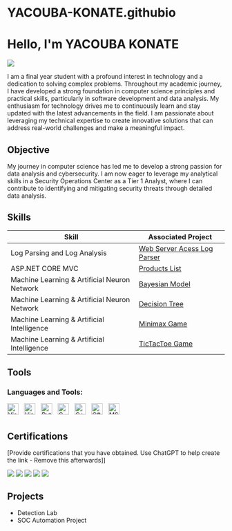 # YACOUBA-KONATE.githubio
# Hello, I'm YACOUBA KONATE

<a href="https://linkedin.com/in/yacouba-konate-bb3676285/"><img src="https://img.shields.io/badge/-LinkedIn-0072b1?&style=for-the-badge&logo=linkedin&logoColor=white" /></a>

I am a final year student with a profound interest in technology and a dedication to solving complex problems. Throughout my academic journey, I have developed a strong foundation in computer science principles and practical skills, particularly in software development and data analysis. My enthusiasm for technology drives me to continuously learn and stay updated with the latest advancements in the field. I am passionate about leveraging my technical expertise to create innovative solutions that can address real-world challenges and make a meaningful impact.

## Objective

My journey in computer science has led me to develop a strong passion for data analysis and cybersecurity. I am now eager to leverage my analytical skills in a Security Operations Center as a Tier 1 Analyst, where I can contribute to identifying and mitigating security threats through detailed data analysis.

## Skills

| Skill                                         | Associated Project         |
|-----------------------------------------------|----------------------------|
| Log Parsing and Log Analysis                  | <a href="https://google.com">Web Server Acess Log Parser</a>|
| ASP.NET CORE MVC                              | <a href="https://google.com">Products List</a>|
| Machine Learning & Artificial Neuron Network  | <a href="https://google.com">Bayesian Model</a>|
| Machine Learning & Artificial Neuron Network  | <a href="https://google.com">Decision Tree</a>|
| Machine Learning & Artificial Intelligence    | <a href="https://google.com">Minimax Game</a>|
| Machine Learning & Artificial Intelligence    | <a href="https://google.com">TicTacToe Game</a>|

## Tools
### Languages and Tools:

[<img align="left" alt="Visual Studio Code" width="26px" src="https://cdn.jsdelivr.net/gh/devicons/devicon/icons/vscode/vscode-original.svg" style="padding-right:10px;" />](#)
[<img align="left" alt="Visual Studio" width="26px" src="https://cdn.jsdelivr.net/gh/devicons/devicon/icons/visualstudio/visualstudio-plain.svg" style="padding-right:10px;" />](#)
[<img align="left" alt="Python" width="26px" src="https://cdn.jsdelivr.net/gh/devicons/devicon/icons/python/python-original.svg" style="padding-right:10px;" />](#)
[<img align="left" alt="C" width="26px" src="https://cdn.jsdelivr.net/gh/devicons/devicon/icons/c/c-original.svg" style="padding-right:10px;" />](#)
[<img align="left" alt="C++" width="26px" src="https://cdn.jsdelivr.net/gh/devicons/devicon/icons/cplusplus/cplusplus-original.svg" style="padding-right:10px;" />](#)
[<img align="left" alt="C#" width="26px" src="https://cdn.jsdelivr.net/gh/devicons/devicon/icons/csharp/csharp-original.svg" style="padding-right:10px;" />](#)
[<img align="left" alt="MSSQL" width="26px" src="https://cdn.jsdelivr.net/gh/devicons/devicon/icons/mssql/mssql-original.svg" style="padding-right:10px;" />](#)

<br />
<br />

## Certifications
[Provide certifications that you have obtained. Use ChatGPT to help create the link - Remove this afterwards]]
<div>
<img src="https://img.shields.io/badge/-Security%2B-FF0000?&style=for-the-badge&logo=CompTIA&logoColor=white" />
<img src="https://img.shields.io/badge/-Network%2B-007ACC?&style=for-the-badge&logo=CompTIA&logoColor=white" />
<img src="https://img.shields.io/badge/-A%2B-4D4D4D?&style=for-the-badge&logo=CompTIA&logoColor=white" />
<img src="https://img.shields.io/badge/-CDSA-006400?&style=for-the-badge&logoColor=white" />
<img src="https://img.shields.io/badge/-CCD-000080?&style=for-the-badge&logoColor=white" />
</div>

## Projects
- Detection Lab
- SOC Automation Project
